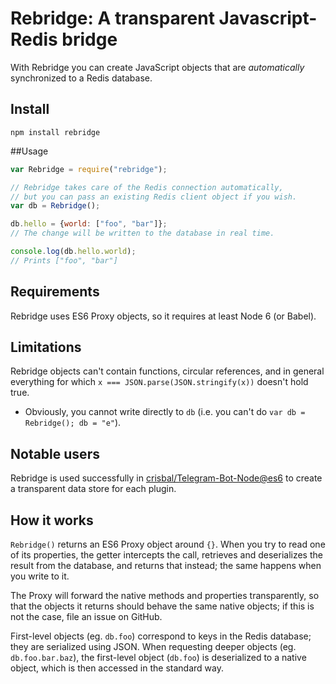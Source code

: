 Rebridge: A transparent Javascript-Redis bridge
========

With Rebridge you can create JavaScript objects that are *automatically* synchronized to a Redis database.

## Install

```
npm install rebridge
```

##Usage

```js
var Rebridge = require("rebridge");

// Rebridge takes care of the Redis connection automatically,
// but you can pass an existing Redis client object if you wish.
var db = Rebridge();

db.hello = {world: ["foo", "bar"]};
// The change will be written to the database in real time.

console.log(db.hello.world);
// Prints ["foo", "bar"]
```

## Requirements

Rebridge uses ES6 Proxy objects, so it requires at least Node 6 (or Babel).

## Limitations

Rebridge objects can't contain functions, circular references, and in general everything for which `x === JSON.parse(JSON.stringify(x))` doesn't hold true.

* Obviously, you cannot write directly to `db` (i.e. you can't do `var db = Rebridge(); db = "e"`).

## Notable users

Rebridge is used successfully in [crisbal/Telegram-Bot-Node@es6](https://github.com/crisbal/Telegram-Bot-Node/tree/es6) to create a transparent data store for each plugin.

## How it works

`Rebridge()` returns an ES6 Proxy object around `{}`. When you try to read one of its properties, the getter intercepts the call, retrieves and deserializes the result from the database, and returns that instead; the same happens when you write to it.

The Proxy will forward the native methods and properties transparently, so that the objects it returns should behave the same native objects; if this is not the case, file an issue on GitHub.

First-level objects (eg. `db.foo`) correspond to keys in the Redis database; they are serialized using JSON. When requesting deeper objects (eg. `db.foo.bar.baz`), the first-level object (`db.foo`) is deserialized to a native object, which is then accessed in the standard way.